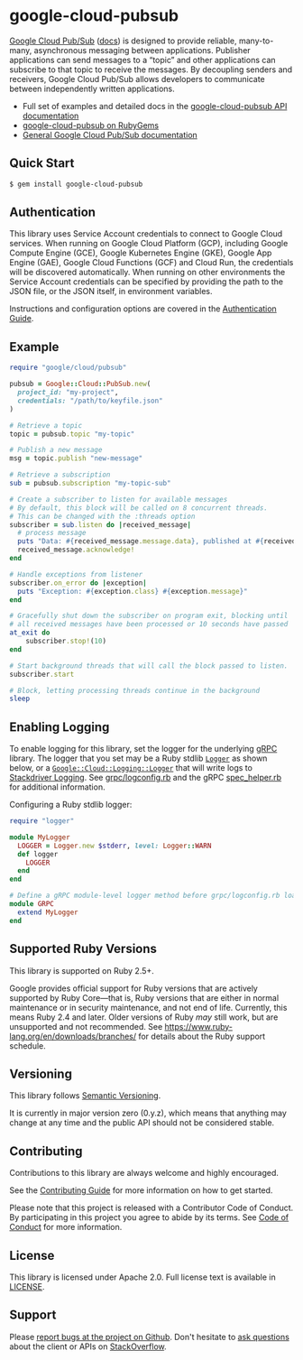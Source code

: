# google-cloud-pubsub

[Google Cloud Pub/Sub](https://cloud.google.com/pubsub/) ([docs](https://cloud.google.com/pubsub/docs/reference/rest/)) is designed to provide reliable, many-to-many, asynchronous messaging between applications. Publisher applications can send messages to a “topic” and other applications can subscribe to that topic to receive the messages. By decoupling senders and receivers, Google Cloud Pub/Sub allows developers to communicate between independently written applications.

- Full set of examples and detailed docs in the [google-cloud-pubsub API documentation](https://googleapis.dev/ruby/google-cloud-pubsub/latest)
- [google-cloud-pubsub on RubyGems](https://rubygems.org/gems/google-cloud-pubsub)
- [General Google Cloud Pub/Sub documentation](https://cloud.google.com/pubsub/docs)

## Quick Start

```sh
$ gem install google-cloud-pubsub
```

## Authentication

This library uses Service Account credentials to connect to Google Cloud services. When running on Google Cloud Platform (GCP), including Google Compute Engine (GCE), Google Kubernetes Engine (GKE), Google App Engine (GAE), Google Cloud Functions (GCF) and Cloud Run, the credentials will be discovered automatically. When running on other environments the Service Account credentials can be specified by providing the path to the JSON file, or the JSON itself, in environment variables.

Instructions and configuration options are covered in the [Authentication Guide](https://googleapis.dev/ruby/google-cloud-pubsub/latest/file.AUTHENTICATION.html).

## Example

```ruby
require "google/cloud/pubsub"

pubsub = Google::Cloud::PubSub.new(
  project_id: "my-project",
  credentials: "/path/to/keyfile.json"
)

# Retrieve a topic
topic = pubsub.topic "my-topic"

# Publish a new message
msg = topic.publish "new-message"

# Retrieve a subscription
sub = pubsub.subscription "my-topic-sub"

# Create a subscriber to listen for available messages
# By default, this block will be called on 8 concurrent threads.
# This can be changed with the :threads option
subscriber = sub.listen do |received_message|
  # process message
  puts "Data: #{received_message.message.data}, published at #{received_message.message.published_at}"
  received_message.acknowledge!
end

# Handle exceptions from listener
subscriber.on_error do |exception|
  puts "Exception: #{exception.class} #{exception.message}"
end

# Gracefully shut down the subscriber on program exit, blocking until
# all received messages have been processed or 10 seconds have passed
at_exit do
	subscriber.stop!(10)
end

# Start background threads that will call the block passed to listen.
subscriber.start

# Block, letting processing threads continue in the background
sleep
```


## Enabling Logging

To enable logging for this library, set the logger for the underlying [gRPC](https://github.com/grpc/grpc/tree/master/src/ruby) library. The logger that you set may be a Ruby stdlib [`Logger`](https://ruby-doc.org/stdlib/libdoc/logger/rdoc/Logger.html) as shown below, or a [`Google::Cloud::Logging::Logger`](https://googleapis.dev/ruby/google-cloud-logging/latest) that will write logs to [Stackdriver Logging](https://cloud.google.com/logging/). See [grpc/logconfig.rb](https://github.com/grpc/grpc/blob/master/src/ruby/lib/grpc/logconfig.rb) and the gRPC [spec_helper.rb](https://github.com/grpc/grpc/blob/master/src/ruby/spec/spec_helper.rb) for additional information.

Configuring a Ruby stdlib logger:

```ruby
require "logger"

module MyLogger
  LOGGER = Logger.new $stderr, level: Logger::WARN
  def logger
    LOGGER
  end
end

# Define a gRPC module-level logger method before grpc/logconfig.rb loads.
module GRPC
  extend MyLogger
end
```

## Supported Ruby Versions

This library is supported on Ruby 2.5+.

Google provides official support for Ruby versions that are actively supported
by Ruby Core—that is, Ruby versions that are either in normal maintenance or in
security maintenance, and not end of life. Currently, this means Ruby 2.4 and
later. Older versions of Ruby _may_ still work, but are unsupported and not
recommended. See https://www.ruby-lang.org/en/downloads/branches/ for details
about the Ruby support schedule.

## Versioning

This library follows [Semantic Versioning](http://semver.org/).

It is currently in major version zero (0.y.z), which means that anything may
change at any time and the public API should not be considered stable.

## Contributing

Contributions to this library are always welcome and highly encouraged.

See the [Contributing
Guide](https://googleapis.dev/ruby/google-cloud-pubsub/latest/file.CONTRIBUTING.html)
for more information on how to get started.

Please note that this project is released with a Contributor Code of Conduct. By
participating in this project you agree to abide by its terms. See [Code of
Conduct](https://googleapis.dev/ruby/google-cloud-pubsub/latest/file.CODE_OF_CONDUCT.html)
for more information.

## License

This library is licensed under Apache 2.0. Full license text is available in
[LICENSE](https://googleapis.dev/ruby/google-cloud-pubsub/latest/file.LICENSE.html).

## Support

Please [report bugs at the project on
Github](https://github.com/googleapis/google-cloud-ruby/issues). Don't
hesitate to [ask
questions](http://stackoverflow.com/questions/tagged/google-cloud-platform+ruby)
about the client or APIs on [StackOverflow](http://stackoverflow.com).
